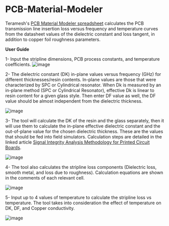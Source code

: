 # PCB-Material-Modeler
Teramesh's [PCB Material Modeler spreadsheet](https://github.com/Teramesh/PCB-Material-Modeler/blob/main/PCB_Material_Modeler.xlsx) calculates the PCB transmission line insertion loss versus frequency and temperature curves from the datasheet values of the dielectric constant and loss tangent, in addition to copper foil roughness parameters.

**User Guide**

1- Input the stripline dimensions, PCB process constants, and temperature coefficients.
![image](https://github.com/user-attachments/assets/62f48d15-8c74-47b9-9c84-e5f39099ea7e)

2- The dielectric constant (DK) in-plane values versus frequency (GHz) for different thicknesses/resin contents. In-plane values are those that were characterized by SPC or Cylindrical resonator. When Dk is measured by an in-plane method (SPC or Cylindrical Resonator), effective Dk is linear to resin content for a given glass style. Then enter DF value as well, the DF value should be almost independent from the dielectric thickness.	

![image](https://github.com/user-attachments/assets/1d5028db-a594-4429-a74d-a278e3871e4d)

3- The tool will calculate the DK of the resin and the glass separately, then it will use them to calculate the in-plane effective dielectric constant and the out-of-plane value for the chosen dielectric thickness. These are the values that should be fed into field simulators. Calculation steps are detailed in the linked article [Signal Integrity Analysis Methodology for Printed Circuit Boards](https://www.teramesh.tech/Resources/Knowledge-Base/Signal-Integrity-Analysis-Methodology-for-Printed-Circuit-Boards).

![image](https://github.com/user-attachments/assets/84787e3b-f191-4004-af9a-e67df1a4f00a)

4- The tool also calculates the stripline loss components (Dielectric loss, smooth metal, and loss due to roughness). Calculation equations are shown in the comments of each relevant cell.
    
![image](https://github.com/user-attachments/assets/37f45365-1161-4593-8bf9-89a0078f30f1)

5- Input up to 4 values of temperature to calculate the stripline loss vs temperature.
The tool takes into consideration the effect of temperature on DK, DF, and Copper conductivity.

![image](https://github.com/user-attachments/assets/f0e86406-c4d5-44c8-933e-87857968d76c)

